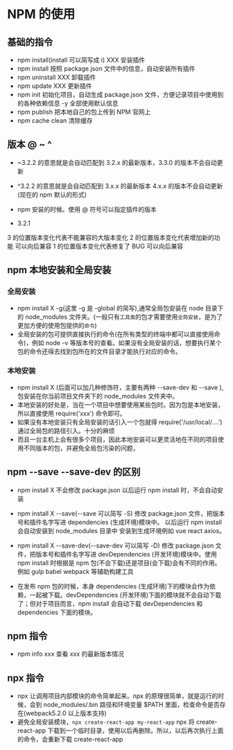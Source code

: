 # NPM 的使用

## 基础的指令

- npm install(install 可以简写成 i) XXX 安装插件
- npm install 按照 package.json 文件中的信息，自动安装所有插件
- npm uninstall XXX 卸载插件
- npm update XXX 更新插件
- npm init 初始化项目，自动生成 package.json 文件，方便记录项目中使用到的各种依赖信息 -y 全部使用默认信息
- npm publish 把本地自己的包上传到 NPM 官网上
- npm cache clean 清除缓存

## 版本 @ ~ ^

- ~3.2.2 的意思就是会自动匹配到 3.2.x 的最新版本，3.3.0 的版本不会自动更新
- ^3.2.2 的意思就是会自动匹配到 3.x.x 的最新版本 4.x.x 的版本不会自动更新(现在的 npm 默认的形式)
- npm 安装的时候。使用 @ 符号可以指定插件的版本

- 3.2.1

3 的位置版本变化代表不能兼容的大版本变化
2 的位置版本变化代表增加新的功能 可以向后兼容
1 的位置版本变化代表修复了 BUG 可以向后兼容

## npm 本地安装和全局安装

### 全局安装

- npm install X -g(这里 -g 是 -global 的简写),通常全局包安装在 node 目录下的 node_modules 文件夹。(一般只有`工具类`的包才需要使用`全局安装`，是为了更加方便的使用包提供的`命令`)
- 全局安装的包可提供直接执行的命令(在所有类型的终端中都可以直接使用命令)，例如 node -v 等版本号的查看。如果没有全局安装的话，想要执行某个包的命令还得去找到包所在的文件目录才能执行对应的命令。

### 本地安装

- npm install X (后面可以加几种修饰符，主要有两种 --save-dev 和 --save ),包安装在你当前项目文件夹下的 node_modules 文件夹中。
- 本地安装的好处是，当在一个项目中想要使用某些包时。因为包是本地安装，所以直接使用 require('xxx') 命令即可。
- 如果没有本地安装只有全局安装的话引入一个包就得 require('/usr/local/....') 通过全局包的路径引入。十分的麻烦
- 而且一台主机上会有很多个项目，因此本地安装可以更灵活地在不同的项目使用不同版本的包，并避免全局包污染的问题，

## npm --save --save-dev 的区别

- npm install X 不会修改 package.json 以后运行 npm install 时，不会自动安装
- npm install X --save(--save 可以简写 -S) 修改 package.json 文件，把版本号和插件名字写进 dependencies (生成环境)模块中。 以后运行 npm install 会自动安装到 node_modules 目录中 安装到生成环境例如 vue react axios。
- npm install X --save-dev(--save-dev 可以简写 -D) 修改 package.json 文件，把版本号和插件名字写进 devDependencies (开发环境)模块中。使用 npm install 时根据是 npm 包(不会下载)还是项目(会下载)会有不同的作用。例如 gulp babel webpack 等辅助构建工具

- 在发布 npm 包的时候，本身 dependencies (生成环境)下的模块会作为依赖，一起被下载。devDependencies (开发环境)下面的模块就不会自动下载了；但对于项目而言，npm install 会自动下载 devDependencies 和 dependencies 下面的模块。

## npm 指令

- npm info xxx 查看 xxx 的最新版本情况

## npx 指令

- npx 让调用项目内部模块的命令简单起来。npx 的原理很简单，就是运行的时候，会到 node_modules/.bin 路径和环境变量 $PATH 里面，检查命令是否存在(webpack5.2.0 以上版本支持)
- 避免全局安装模块，`npx create-react-app my-react-app` npx 将 create-react-app 下载到一个临时目录，使用以后再删除。所以，以后再次执行上面的命令，会重新下载 create-react-app
